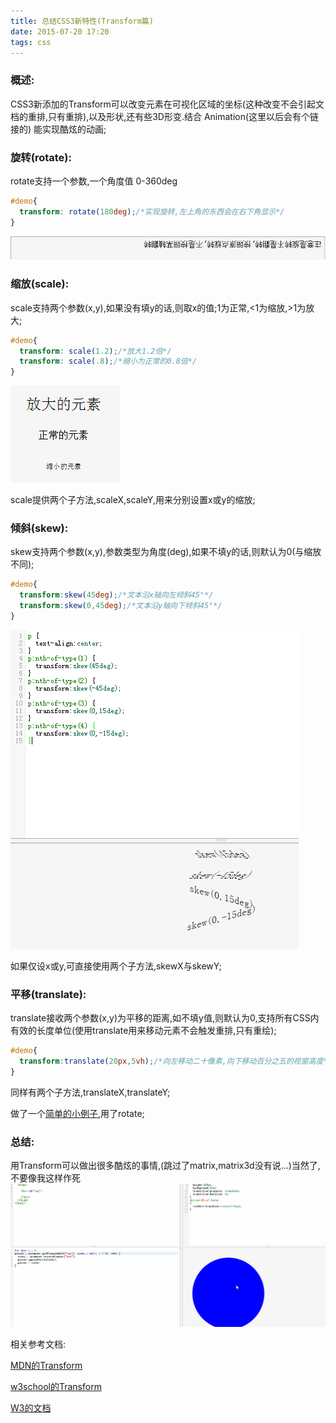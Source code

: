 ```yaml
---
title: 总结CSS3新特性(Transform篇)
date: 2015-07-20 17:20
tags: css
---
```


### 概述:

CSS3新添加的Transform可以改变元素在可视化区域的坐标(这种改变不会引起文档的重排,只有重排),以及形状,还有些3D形变.结合 Animation(这里以后会有个链接的) 能实现酷炫的动画;

### 旋转(rotate):

rotate支持一个参数,一个角度值 0-360deg

```css
#demo{
  transform: rotate(180deg);/*实现旋转,左上角的东西会在右下角显示*/
}
```
![](/images/summary-css-new-feature-transforms/screen-shot-1.png)
### 缩放(scale):

scale支持两个参数(x,y),如果没有填y的话,则取x的值;1为正常,&lt;1为缩放,&gt;1为放大;

```css
#demo{
  transform: scale(1.2);/*放大1.2倍*/
  transform: scale(.8);/*缩小为正常的0.8倍*/
}
```
![](/images/summary-css-new-feature-transforms/screen-shot-2.png)

scale提供两个子方法,scaleX,scaleY,用来分别设置x或y的缩放;

### 倾斜(skew):

skew支持两个参数(x,y),参数类型为角度(deg),如果不填y的话,则默认为0(与缩放不同);

```css
#demo{
  transform:skew(45deg);/*文本沿x轴向左倾斜45°*/
  transform:skew(0,45deg);/*文本沿y轴向下倾斜45°*/
}
```
![](/images/summary-css-new-feature-transforms/screen-shot-3.png)

如果仅设x或y,可直接使用两个子方法,skewX与skewY;

### 平移(translate):

translate接收两个参数(x,y)为平移的距离,如不填y值,则默认为0,支持所有CSS内有效的长度单位(使用translate用来移动元素不会触发重排,只有重绘);

```css
#demo{
  transform:translate(20px,5vh);/*向左移动二十像素,向下移动百分之五的视窗高度*/
}
```

同样有两个子方法,translateX,translateY;

做了一个[简单的小例子](http://sandbox.runjs.cn/show/khlxer9k),用了rotate;

### 总结:

用Transform可以做出很多酷炫的事情,(跳过了matrix,matrix3d没有说...)当然了,不要像我这样作死
![](/images/summary-css-new-feature-transforms/screen-shot-4.gif)

相关参考文档:

[MDN的Transform](https://developer.mozilla.org/zh-CN/docs/Web/CSS/transform)

[w3school的Transform](http://www.w3school.com.cn/cssref/pr_transform.asp)

[W3的文档](http://drafts.csswg.org/css-transforms/)

 
